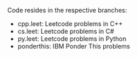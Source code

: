 Code resides in the respective branches:

- cpp.leet: Leetcode problems in C++
- cs.leet: Leetcode problems in C#
- py.leet: Leetcode problems in Python
- ponderthis: IBM Ponder This problems
